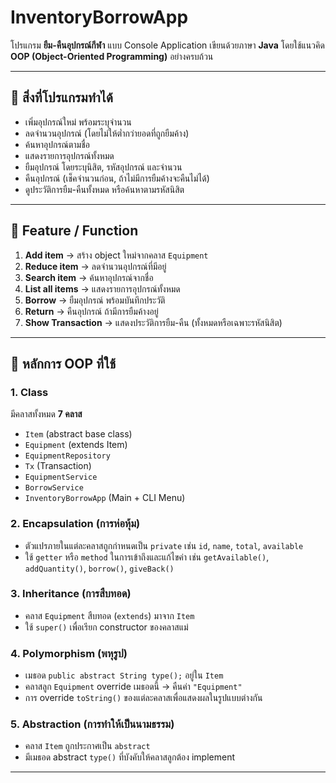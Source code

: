 # InventoryBorrowApp

โปรแกรม **ยืม-คืนอุปกรณ์กีฬา** แบบ Console Application เขียนด้วยภาษา **Java** โดยใช้แนวคิด **OOP (Object-Oriented Programming)** อย่างครบถ้วน

---

## 📌 สิ่งที่โปรแกรมทำได้
- เพิ่มอุปกรณ์ใหม่ พร้อมระบุจำนวน
- ลดจำนวนอุปกรณ์ (โดยไม่ให้ต่ำกว่ายอดที่ถูกยืมค้าง)
- ค้นหาอุปกรณ์ตามชื่อ
- แสดงรายการอุปกรณ์ทั้งหมด
- ยืมอุปกรณ์ โดยระบุนิสิต, รหัสอุปกรณ์ และจำนวน
- คืนอุปกรณ์ (เช็คจำนวนก่อน, ถ้าไม่มีการยืมค้างจะคืนไม่ได้)
- ดูประวัติการยืม-คืนทั้งหมด หรือค้นหาตามรหัสนิสิต

---

## 📌 Feature / Function
1. **Add item** → สร้าง object ใหม่จากคลาส `Equipment`  
2. **Reduce item** → ลดจำนวนอุปกรณ์ที่มีอยู่  
3. **Search item** → ค้นหาอุปกรณ์จากชื่อ  
4. **List all items** → แสดงรายการอุปกรณ์ทั้งหมด  
5. **Borrow** → ยืมอุปกรณ์ พร้อมบันทึกประวัติ  
6. **Return** → คืนอุปกรณ์ ถ้ามีการยืมค้างอยู่  
7. **Show Transaction** → แสดงประวัติการยืม-คืน (ทั้งหมดหรือเฉพาะรหัสนิสิต)  

---

## 📌 หลักการ OOP ที่ใช้
### 1. Class
มีคลาสทั้งหมด **7 คลาส**
- `Item` (abstract base class)  
- `Equipment` (extends Item)  
- `EquipmentRepository`  
- `Tx` (Transaction)  
- `EquipmentService`  
- `BorrowService`  
- `InventoryBorrowApp` (Main + CLI Menu)

### 2. Encapsulation (การห่อหุ้ม)
- ตัวแปรภายในแต่ละคลาสถูกกำหนดเป็น `private` เช่น `id`, `name`, `total`, `available`  
- ใช้ `getter` หรือ `method` ในการเข้าถึงและแก้ไขค่า เช่น `getAvailable()`, `addQuantity()`, `borrow()`, `giveBack()`

### 3. Inheritance (การสืบทอด)
- คลาส `Equipment` สืบทอด (`extends`) มาจาก `Item`  
- ใช้ `super()` เพื่อเรียก constructor ของคลาสแม่

### 4. Polymorphism (พหุรูป)
- เมธอด `public abstract String type();` อยู่ใน `Item`  
- คลาสลูก `Equipment` override เมธอดนี้ → คืนค่า `"Equipment"`  
- การ override `toString()` ของแต่ละคลาสเพื่อแสดงผลในรูปแบบต่างกัน

### 5. Abstraction (การทำให้เป็นนามธรรม)
- คลาส `Item` ถูกประกาศเป็น `abstract`  
- มีเมธอด abstract `type()` ที่บังคับให้คลาสลูกต้อง implement

---

